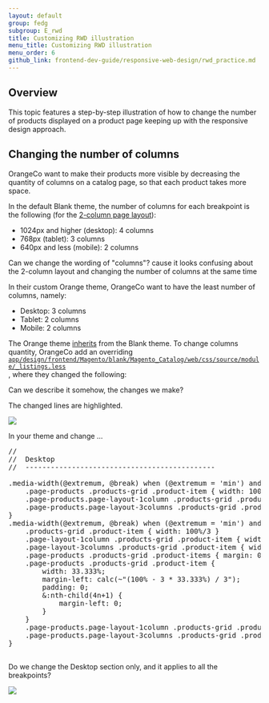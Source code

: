 ```yaml
---
layout: default
group: fedg
subgroup: E_rwd
title: Customizing RWD illustration
menu_title: Customizing RWD illustration
menu_order: 6
github_link: frontend-dev-guide/responsive-web-design/rwd_practice.md
---
```

<h2>Overview</h2>
This topic features a step-by-step illustration of how to change the number of products displayed on a product page keeping up with the responsive design approach. 

<h2 id="rwd_practice">Changing the number of columns</h2>


OrangeCo want to make their products more visible by decreasing the quantity of columns on a catalog page, so that each product takes more space. 

In the default Blank theme, the number of columns for each breakpoint is the following (for the <a href="{{site.gdeurl}}frontend-dev-guide/layouts/layout-types.html#layout-types-page">2-column page layout</a>):

<ul>
<li>1024px and higher (desktop): 4 columns</li>
<li>768px (tablet): 3 columns</li>
<li>640px and less (mobile): 2 columns</li>
</ul>

<p class="q">Can we change the wording of "columns"? cause it looks confusing about the 2-column layout and changing the number of columns at the same time</p>

In their custom Orange theme, OrangeCo want to have the least number of columns, namely:
<ul>
<li>Desktop: 3 columns</li>
<li>Tablet: 2 columns</li>
<li>Mobile: 2 columns</li>
</ul>

The Orange theme <a href="{{site.gdeurl}}frontend-dev-guide/themes/theme-inherit.html" target="_blank">inherits</a> from the Blank theme.
To change columns quantity, OrangeCo add an overriding <a href="{{site.mage2000url}}app/design/frontend/Magento/blank/Magento_Catalog/web/css/source/module/_listings.less" target="_blank"><code>app/design/frontend/Magento/blank/Magento_Catalog/web/css/source/module/_listings.less </code></a>, where they changed the following: 

<p class="q"> Can we describe it somehow, the changes we make? </p>

The changed lines are highlighted.

<img src="{{site.baseurl}}common/images/rwd_pract1.png">

In your theme and change
…
<pre>
//
//  Desktop
//  ---------------------------------------------

.media-width(@extremum, @break) when (@extremum = 'min') and (@break = @screen__m) {
    .page-products .products-grid .product-item { width: 100%/2 }
    .page-products.page-layout-1column .products-grid .product-item { width: 100%/4 }
    .page-products.page-layout-3columns .products-grid .product-item { width: 100%/2 }
}
.media-width(@extremum, @break) when (@extremum = 'min') and (@break = @screen__l) {
    .products-grid .product-item { width: 100%/3 }
    .page-layout-1column .products-grid .product-item { width: 100%/6 }
    .page-layout-3columns .products-grid .product-item { width: 100%/4 }
    .page-products .products-grid .product-items { margin: 0; }
    .page-products .products-grid .product-item {
        width: 33.333%;
        margin-left: calc(~"(100% - 3 * 33.333%) / 3");
        padding: 0;
        &:nth-child(4n+1) {
            margin-left: 0;
        }
    }
    .page-products.page-layout-1column .products-grid .product-item { width: 100%/5 }
    .page-products.page-layout-3columns .products-grid .product-item { width: 100%/4 }
}

</pre>


<p class="q">Do we change the Desktop section only, and it applies to all the breakpoints?</p>

<img src="{{site.baseurl}}common/images/rwd_practice.jpg">